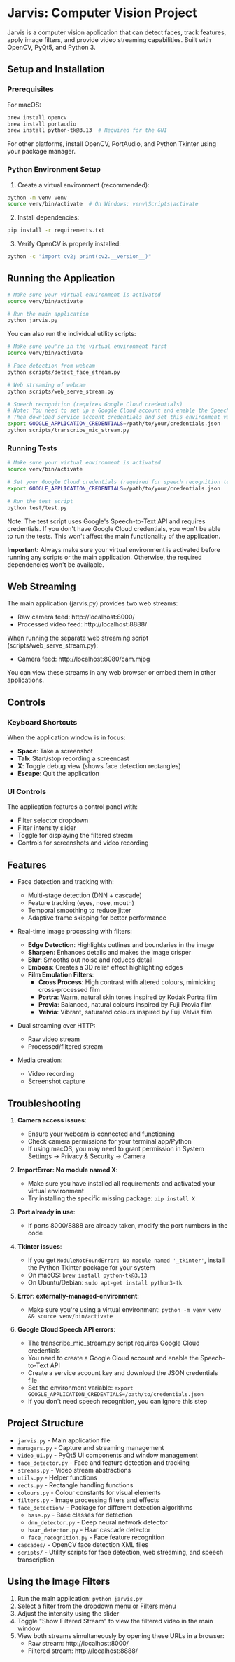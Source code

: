# Jarvis: Computer Vision Project

Jarvis is a computer vision application that can detect faces, track features, apply image filters, and provide video streaming capabilities. Built with OpenCV, PyQt5, and Python 3.

## Setup and Installation

### Prerequisites

For macOS:
```bash
brew install opencv
brew install portaudio
brew install python-tk@3.13  # Required for the GUI
```

For other platforms, install OpenCV, PortAudio, and Python Tkinter using your package manager.

### Python Environment Setup

1. Create a virtual environment (recommended):
```bash
python -m venv venv
source venv/bin/activate  # On Windows: venv\Scripts\activate
```

2. Install dependencies:
```bash
pip install -r requirements.txt
```

3. Verify OpenCV is properly installed:
```bash
python -c "import cv2; print(cv2.__version__)"
```

## Running the Application

```bash
# Make sure your virtual environment is activated
source venv/bin/activate

# Run the main application
python jarvis.py
```

You can also run the individual utility scripts:

```bash
# Make sure you're in the virtual environment first
source venv/bin/activate

# Face detection from webcam
python scripts/detect_face_stream.py

# Web streaming of webcam
python scripts/web_serve_stream.py

# Speech recognition (requires Google Cloud credentials)
# Note: You need to set up a Google Cloud account and enable the Speech-to-Text API first
# Then download service account credentials and set this environment variable:
export GOOGLE_APPLICATION_CREDENTIALS=/path/to/your/credentials.json
python scripts/transcribe_mic_stream.py
```

### Running Tests

```bash
# Make sure your virtual environment is activated
source venv/bin/activate

# Set your Google Cloud credentials (required for speech recognition tests)
export GOOGLE_APPLICATION_CREDENTIALS=/path/to/your/credentials.json

# Run the test script
python test/test.py
```

Note: The test script uses Google's Speech-to-Text API and requires credentials. If you don't have Google Cloud credentials, you won't be able to run the tests. This won't affect the main functionality of the application.

**Important:** Always make sure your virtual environment is activated before running any scripts or the main application. Otherwise, the required dependencies won't be available.

## Web Streaming

The main application (jarvis.py) provides two web streams:
- Raw camera feed: http://localhost:8000/
- Processed video feed: http://localhost:8888/

When running the separate web streaming script (scripts/web_serve_stream.py):
- Camera feed: http://localhost:8080/cam.mjpg

You can view these streams in any web browser or embed them in other applications.

## Controls

### Keyboard Shortcuts
When the application window is in focus:
- **Space**: Take a screenshot
- **Tab**: Start/stop recording a screencast
- **X**: Toggle debug view (shows face detection rectangles)
- **Escape**: Quit the application

### UI Controls
The application features a control panel with:
- Filter selector dropdown
- Filter intensity slider
- Toggle for displaying the filtered stream
- Controls for screenshots and video recording

## Features

- Face detection and tracking with:
  - Multi-stage detection (DNN + cascade)
  - Feature tracking (eyes, nose, mouth)
  - Temporal smoothing to reduce jitter
  - Adaptive frame skipping for better performance

- Real-time image processing with filters:
  - **Edge Detection**: Highlights outlines and boundaries in the image
  - **Sharpen**: Enhances details and makes the image crisper
  - **Blur**: Smooths out noise and reduces detail
  - **Emboss**: Creates a 3D relief effect highlighting edges
  - **Film Emulation Filters**:
    - **Cross Process**: High contrast with altered colours, mimicking cross-processed film
    - **Portra**: Warm, natural skin tones inspired by Kodak Portra film
    - **Provia**: Balanced, natural colours inspired by Fuji Provia film
    - **Velvia**: Vibrant, saturated colours inspired by Fuji Velvia film

- Dual streaming over HTTP:
  - Raw video stream
  - Processed/filtered stream
  
- Media creation:
  - Video recording
  - Screenshot capture

## Troubleshooting

1. **Camera access issues**:
   - Ensure your webcam is connected and functioning
   - Check camera permissions for your terminal app/Python
   - If using macOS, you may need to grant permission in System Settings → Privacy & Security → Camera

2. **ImportError: No module named X**:
   - Make sure you have installed all requirements and activated your virtual environment
   - Try installing the specific missing package: `pip install X`

3. **Port already in use**:
   - If ports 8000/8888 are already taken, modify the port numbers in the code

4. **Tkinter issues**:
   - If you get `ModuleNotFoundError: No module named '_tkinter'`, install the Python Tkinter package for your system
   - On macOS: `brew install python-tk@3.13`
   - On Ubuntu/Debian: `sudo apt-get install python3-tk`

5. **Error: externally-managed-environment**:
   - Make sure you're using a virtual environment: `python -m venv venv && source venv/bin/activate`

6. **Google Cloud Speech API errors**:
   - The transcribe_mic_stream.py script requires Google Cloud credentials
   - You need to create a Google Cloud account and enable the Speech-to-Text API
   - Create a service account key and download the JSON credentials file
   - Set the environment variable: `export GOOGLE_APPLICATION_CREDENTIALS=/path/to/credentials.json`
   - If you don't need speech recognition, you can ignore this step

## Project Structure

- `jarvis.py` - Main application file
- `managers.py` - Capture and streaming management
- `video_ui.py` - PyQt5 UI components and window management
- `face_detector.py` - Face and feature detection and tracking
- `streams.py` - Video stream abstractions
- `utils.py` - Helper functions
- `rects.py` - Rectangle handling functions
- `colours.py` - Colour constants for visual elements
- `filters.py` - Image processing filters and effects
- `face_detection/` - Package for different detection algorithms
  - `base.py` - Base classes for detection
  - `dnn_detector.py` - Deep neural network detector
  - `haar_detector.py` - Haar cascade detector
  - `face_recognition.py` - Face feature recognition
- `cascades/` - OpenCV face detection XML files
- `scripts/` - Utility scripts for face detection, web streaming, and speech transcription

## Using the Image Filters

1. Run the main application: `python jarvis.py`
2. Select a filter from the dropdown menu or Filters menu
3. Adjust the intensity using the slider
4. Toggle "Show Filtered Stream" to view the filtered video in the main window
5. View both streams simultaneously by opening these URLs in a browser:
   - Raw stream: http://localhost:8000/
   - Filtered stream: http://localhost:8888/